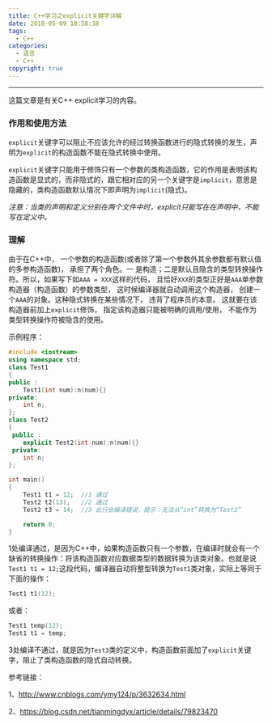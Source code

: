 ```yaml
---
title: C++学习之explicit关键字详解
date: 2018-05-09 10:58:38
tags:
  - C++
categories: 
  - 语言
  - C++
copyright: true
---
```


-----

这篇文章是有关C++ explicit学习的内容。

<!--more--->

### 作用和使用方法

`explicit`关键字可以阻止不应该允许的经过转换函数进行的隐式转换的发生，声明为`explicit`的构造函数不能在隐式转换中使用。

`explicit`关键字只能用于修饰只有一个参数的类构造函数，它的作用是表明该构造函数是显式的，而非隐式的，跟它相对应的另一个关键字是`implicit`，意思是隐藏的，类构造函数默认情况下即声明为`implicit`(隐式)。

*注意：当类的声明和定义分别在两个文件中时，explicit只能写在在声明中，不能写在定义中。*

### 理解

由于在C++中， 一个参数的构造函数(或者除了第一个参数外其余参数都有默认值的多参构造函数)， 承担了两个角色。一 是构造；二是默认且隐含的类型转换操作符。所以，如果写下如`AAA = XXX`这样的代码， 且恰好`XXX`的类型正好是`AAA`单参数构造器（构造函数）的参数类型， 这时候编译器就自动调用这个构造器， 创建一个`AAA`的对象。这种隐式转换在某些情况下， 违背了程序员的本意。 这就要在该构造器前加上`explicit`修饰， 指定该构造器只能被明确的调用/使用， 不能作为类型转换操作符被隐含的使用。

示例程序：

~~~c++
#include <iostream>  
using namespace std;  
class Test1  
{  
public :  
    Test1(int num):n(num){}  
private:  
    int n;  
};  
class Test2  
{  
 public :  
    explicit Test2(int num):n(num){}  
 private:  
    int n;  
};  

int main()  
{  
    Test1 t1 = 12;  //1 通过
    Test2 t2(13);   //2 通过
    Test2 t3 = 14;  //3 此行会编译错误，提示：无法从“int”转换为“Test2”

    return 0;  
}  
~~~

1处编译通过，是因为C++中，如果构造函数只有一个参数，在编译时就会有一个缺省的转换操作：将该构造函数对应数据类型的数据转换为该类对象。也就是说 `Test1 t1 = 12;`这段代码，编译器自动将整型转换为`Test1`类对象，实际上等同于下面的操作：

~~~c++
Test1 t1(12);
~~~

或者：

~~~c++
Test1 temp(12);
Test1 t1 = temp;
~~~

3处编译不通过，就是因为`Test3`类的定义中，构造函数前面加了`explicit`关键字，阻止了类构造函数的隐式自动转换。



参考链接：

1、http://www.cnblogs.com/ymy124/p/3632634.html

2、https://blog.csdn.net/tianmingdyx/article/details/79823470
